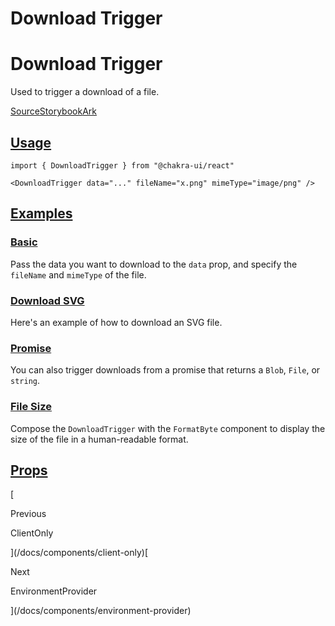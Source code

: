 # Download Trigger

Download Trigger
================

Used to trigger a download of a file.

[Source](https://github.com/chakra-ui/chakra-ui/tree/main/packages/react/src/components/download-trigger)[Storybook](https://storybook.chakra-ui.com/?path=/story/components-download-trigger--basic)[Ark](https://ark-ui.com/docs/utilities/download-trigger)

[Usage](#usage)
---------------

```
import { DownloadTrigger } from "@chakra-ui/react"
```

```
<DownloadTrigger data="..." fileName="x.png" mimeType="image/png" />
```

[Examples](#examples)
---------------------

### [Basic](#basic)

Pass the data you want to download to the `data` prop, and specify the `fileName` and `mimeType` of the file.

### [Download SVG](#download-svg)

Here's an example of how to download an SVG file.

### [Promise](#promise)

You can also trigger downloads from a promise that returns a `Blob`, `File`, or `string`.

### [File Size](#file-size)

Compose the `DownloadTrigger` with the `FormatByte` component to display the size of the file in a human-readable format.

[Props](#props)
---------------

[

Previous

ClientOnly



](/docs/components/client-only)[

Next

EnvironmentProvider



](/docs/components/environment-provider)